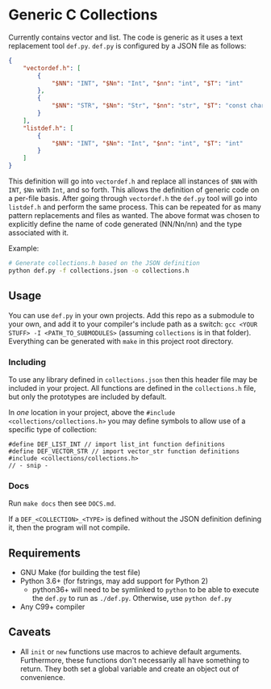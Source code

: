 # Generic C Collections
Currently contains vector and list. The code is generic as it uses a text replacement tool `def.py`. `def.py` is configured by a JSON file as follows:
```json
{
    "vectordef.h": [
        {
            "$NN": "INT", "$Nn": "Int", "$nn": "int", "$T": "int"
        },
        {
            "$NN": "STR", "$Nn": "Str", "$nn": "str", "$T": "const char *"
        }
    ],
    "listdef.h": [
        {
            "$NN": "INT", "$Nn": "Int", "$nn": "int", "$T": "int"
        }
    ]
}
```

This definition will go into `vectordef.h` and replace all instances of `$NN` with `INT`, `$Nn` with `Int`, and so forth. This allows the definition of generic code on a per-file basis. After going through `vectordef.h` the `def.py` tool will go into `listdef.h` and perform the same process. This can be repeated for as many pattern replacements and files as wanted. The above format was chosen to explicitly define the name of code generated (NN/Nn/nn) and the type associated with it.

Example:
```bash
# Generate collections.h based on the JSON definition
python def.py -f collections.json -o collections.h
```

## Usage
You can use `def.py` in your own projects. Add this repo as a submodule to your own, and add it to your compiler's include path as a switch: `gcc <YOUR STUFF> -I <PATH_TO_SUBMODULES>` (assuming `collections` is in that folder). Everything can be generated with `make` in this project root directory.

### Including
To use any library defined in `collections.json` then this header file may be included in your project. All functions are defined in the `collections.h` file, but only the prototypes are included by default.

In _one_ location in your project, above the `#include <collections/collections.h>` you may define symbols to allow use of a specific type of collection:
```
#define DEF_LIST_INT // import list_int function definitions
#define DEF_VECTOR_STR // import vector_str function definitions
#include <collections/collections.h>
// - snip -
```
### Docs
Run `make docs` then see `DOCS.md`.

If a `DEF_<COLLECTION>_<TYPE>` is defined without the JSON definition defining it, then the program will not compile.

## Requirements
* GNU Make (for building the test file)
* Python 3.6+ (for fstrings, may add support for Python 2)
  * python36+ will need to be symlinked to `python` to be able to execute the `def.py` to run as `./def.py`. Otherwise, use `python def.py`
* Any C99+ compiler

## Caveats
* All `init` or `new` functions use macros to achieve default arguments. Furthermore, these functions don't necessarily all have something to return. They both set a global variable and create an object out of convenience.
